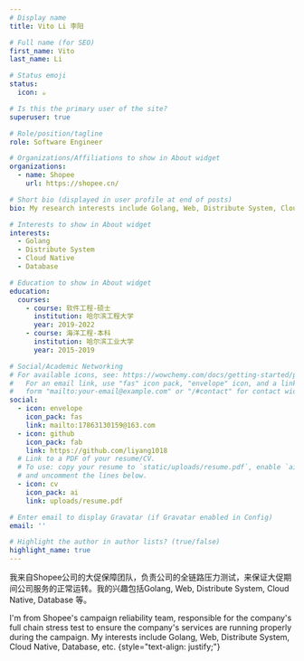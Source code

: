 ```yaml
---
# Display name
title: Vito Li 李阳

# Full name (for SEO)
first_name: Vito
last_name: Li

# Status emoji
status:
  icon: ☕️

# Is this the primary user of the site?
superuser: true

# Role/position/tagline
role: Software Engineer

# Organizations/Affiliations to show in About widget
organizations:
  - name: Shopee
    url: https://shopee.cn/

# Short bio (displayed in user profile at end of posts)
bio: My research interests include Golang, Web, Distribute System, Cloud Native, Database and so on.

# Interests to show in About widget
interests:
  - Golang
  - Distribute System
  - Cloud Native
  - Database

# Education to show in About widget
education:
  courses:
    - course: 软件工程-硕士
      institution: 哈尔滨工程大学
      year: 2019-2022
    - course: 海洋工程-本科
      institution: 哈尔滨工业大学
      year: 2015-2019

# Social/Academic Networking
# For available icons, see: https://wowchemy.com/docs/getting-started/page-builder/#icons
#   For an email link, use "fas" icon pack, "envelope" icon, and a link in the
#   form "mailto:your-email@example.com" or "/#contact" for contact widget.
social:
  - icon: envelope
    icon_pack: fas
    link: mailto:17863130159@163.com
  - icon: github
    icon_pack: fab
    link: https://github.com/liyang1018
  # Link to a PDF of your resume/CV.
  # To use: copy your resume to `static/uploads/resume.pdf`, enable `ai` icons in `params.yaml`,
  # and uncomment the lines below.
  - icon: cv
    icon_pack: ai
    link: uploads/resume.pdf

# Enter email to display Gravatar (if Gravatar enabled in Config)
email: ''

# Highlight the author in author lists? (true/false)
highlight_name: true
---
```


我来自Shopee公司的大促保障团队，负责公司的全链路压力测试，来保证大促期间公司服务的正常运转。我的兴趣包括Golang, Web, Distribute System, Cloud Native, Database 等。

I'm from Shopee's campaign reliability team, responsible for the company's full chain stress test to ensure the company's services are running properly during the campaign. My interests include Golang, Web, Distribute System, Cloud Native, Database, etc.
{style="text-align: justify;"}
